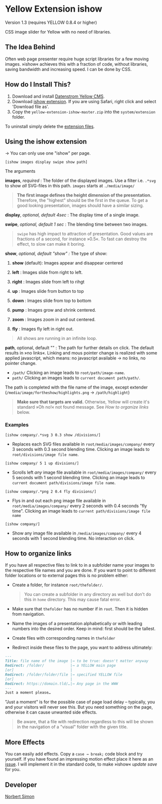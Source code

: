 # Yellow Extension ishow

Version 1.3 (requires YELLOW 0.8.4 or higher)

CSS image slider for Yellow with no need of libraries.

## The Idea Behind

Often web page presenter require huge script libraries for a few moving images. »ishow« achieves this with a fraction of code, without libraries, saving bandwidth and increasing speed. I can be done by CSS.

## How do I Install This?

1. Download and install [Datenstrom Yellow CMS](https://github.com/datenstrom/yellow/).
2. Download [ishow extension](https://github.com/BsNoSi/yellow-extension-ishow/archive/master.zip). If you are using Safari, right click and select 'Download file as'.
3. Copy the `yellow-extension-ishow-master.zip` into the `system/extension` folder.

To uninstall simply delete the [extension files](https://github.com/BsNoSi/yellow-extension-ishow/blob/master/extension.ini).

## Using the ishow extension

→ You can only use one "ishow" per page.

`[ishow images display swipe show path]`

The arguments

**images**, *required* : The folder of the displayed images. Use a filter i.e. `.*svg` to show *all* SVG-files in this path. `images` starts at `./media/image/`

> **The first image defines the height dimension of the presentation.** Therefore, the "highest" should be the first in the queue. To get a good looking presentation, images should have a similar sizing.

**display**, *optional, default 4sec* : The display time of a single image.

**swipe**, *optional, default 1 sec* : The blending time between two images.

> `swipe` has high impact to attraction of presentation. Good values are fractions of a second, for instance »0.5«. To fast can destroy the effect, to slow can make it boring.

**show**, *optional, default "show" :* The type of show:

1. **show** (default): Images appear and disappear centered

2.  **left** : Images slide from right to left.

3. **right** :  Images slide from left to rihgt

4. **up** : Images slide from button to top

5. **down** : Images slide from top to bottom

6. **pump** : Images grow and shrink centered.

7. **zoom** : Images zoom in and out centered.

8. **fly** : Images fly left in right out.

> All shows are running in an infinite loop. 
>

**path**, optional, default "" : The path for further details on click. The default results in »no links«. Linking and mous pointer change is realized with some applied javascript, which means: no javascript available → no links, no pointer change. 

- `/path/` Clicking an image leads to `root/path/image-name`. 
- `path/` Clicking an images leads to `current document path/path/`. 

The path is completed with the file name of the image, except extender (`/media/image/fortheshow/highlights.png` → `/path/highlight`)

> **Make sure that targets are valid.** Otherwise, Yellow will create it's standard »Oh no!« not found message. See *How to organize links* below.

### Examples

`[ishow company/.*svg 3 0.3 show /divisions/]`

- Replaces each SVG files available in `root/media/images/company/` every 3 seconds with 0.3 second blending time. Clicking an image leads to `root/divisions/image file name`.

`[ishow company/ 5 1 up divisions/]`

- Scrolls left *any* image file available in `root/media/images/company/` every 5 seconds with 1 second blending time. Clicking an image leads to `current document path/divisions/image file name`.

`[ishow company/.*png 2 0.4 fly divisions/]`

- Flys in and out each png image file available in `root/media/images/company/` every 2 seconds with 0.4 seconds "fly time". Clicking an image leads to `current path/divisions/image file name`

`[ishow company/]`

- Show any image file available in `/media/images/company/` every 4 seconds with 1 second blending time. No interaction on click.

## How to organize links

If you have all respective files to link to in a subfolder name your images to the respective file names and you are done. If you want to point to different folder locations or to external pages this is no problem either:

- Create a folder, for instance `root/thefolder/`. 

  > You can create a subfolder in any directory as well but don't do this in `home` directory. This may cause fatal error.

- Make sure that `thefolder` has no number if in `root`. Then it is hidden from navigation.

- Name the images of a presentation alphabetically or with leading numbers into the desired order. Keep in mind: first should be the tallest. 

- Create files with corresponding names in `thefolder`

- Redirect inside these files to the page, you want to address ultimately:

~~~markdown
---
Title: file name of the image |→ to be true: doesn't matter anyway
Redirect: /folder/            |→ a YELLOW main page
[or]                          |
Redirect: /folder/folder/file |→ specified YELLOW file
[or]                          |
Redirect: https://domain.tld/…|→ Any page in the WWW
---
Just a moment please…
~~~

"Just a moment" is for the possible case of page load delay – typically, you and your visitors will never see this. But you need something on the page, otherwise it can cause unwanted side effects.

> Be aware, that a file with redirection regardless to this will be shown in the navigation of a "visual" folder with the given title.

## More Effects

You can easily add effects. Copy a `case → break;` code block and try yourself. If you have found an impressing motion effect place it here as an [issue](https://github.com/BsNoSi/yellow-extension-ishow/issues). I will implement it in the standard code, to make »ishow« *update save* for you.

## Developer

[Norbert Simon](https://nosi.de/)



